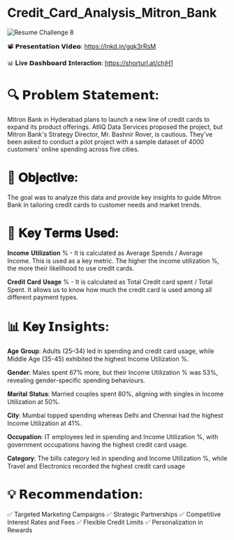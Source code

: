 # Credit_Card_Analysis_Mitron_Bank

![Resume Challenge 8](https://github.com/Inderpanda/Credit_Card_Analysis_Mitron_Bank/assets/138003751/2cf20709-1922-40f1-a0b4-f23ab6ac545b)


📽️ 𝗣𝗿𝗲𝘀𝗲𝗻𝘁𝗮𝘁𝗶𝗼𝗻 𝗩𝗶𝗱𝗲𝗼: https://lnkd.in/gqk3rRsM

📊 𝐋𝐢𝐯𝐞 𝗗𝗮𝘀𝗵𝗯𝗼𝗮𝗿𝗱 𝗜𝐧𝐭𝐞𝐫𝐚𝐜𝐭𝐢𝐨𝐧: https://shorturl.at/chjH1

 


# 🔍 𝗣𝗿𝗼𝗯𝗹𝗲𝗺 𝗦𝘁𝗮𝘁𝗲𝗺𝗲𝗻𝘁: 
Mitron Bank in Hyderabad plans to launch a new line of credit cards to expand its product offerings. AtliQ Data Services proposed the project, but Mitron Bank's Strategy Director, Mr. Bashnir Rover, is cautious. They've been asked to conduct a pilot project with a sample dataset of 4000 customers' online spending across five cities. 


# 🎯 𝐎𝐛𝐣𝐞𝐜𝐭𝐢𝐯𝐞: 
The goal was to analyze this data and provide key insights to guide Mitron Bank in tailoring credit cards to customer needs and market trends.


# 📌 𝐊𝐞𝐲 𝐓𝐞𝐫𝐦𝐬 𝐔𝐬𝐞𝐝: 

𝐈𝐧𝐜𝐨𝐦𝐞 𝐔𝐭𝐢𝐥𝐢𝐳𝐚𝐭𝐢𝐨𝐧 % - It is calculated as Average Spends / Average Income. This is used as a key metric. The higher the income utilization %, the more their likelihood to use credit cards.

𝐂𝐫𝐞𝐝𝐢𝐭 𝐂𝐚𝐫𝐝 𝐔𝐬𝐚𝐠𝐞 % - It is calculated as Total Credit card spent / Total Spent. It allows us to know how much the credit card is used among all different payment types.


# 📊 𝐊𝐞𝐲 𝗜𝗻𝘀𝗶𝗴𝗵𝘁𝘀: 

𝐀𝐠𝐞 𝐆𝐫𝐨𝐮𝐩: Adults (25–34) led in spending and credit card usage, while Middle Age (35-45) exhibited the highest Income Utilization %.

𝐆𝐞𝐧𝐝𝐞𝐫: Males spent 67% more, but their Income Utilization % was 53%, revealing gender-specific spending behaviours.

𝐌𝐚𝐫𝐢𝐭𝐚𝐥 𝐒𝐭𝐚𝐭𝐮𝐬: Married couples spent 80%, aligning with singles in Income Utilization at 50%.

𝐂𝐢𝐭𝐲: Mumbai topped spending whereas Delhi and Chennai had the highest Income Utilization at 41%.

𝐎𝐜𝐜𝐮𝐩𝐚𝐭𝐢𝐨𝐧: IT employees led in spending and Income Utilization %, with government occupations having the highest credit card usage.

𝐂𝐚𝐭𝐞𝐠𝐨𝐫𝐲: The bills category led in spending and Income Utilization %, while Travel and Electronics recorded the highest credit card usage


# 💡 𝗥𝗲𝗰𝗼𝗺𝗺𝗲𝗻𝗱𝗮𝘁𝗶𝗼𝗻: 

✅ Targeted Marketing Campaigns
✅ Strategic Partnerships
✅ Competitive Interest Rates and Fees
✅ Flexible Credit Limits
✅ Personalization in Rewards
